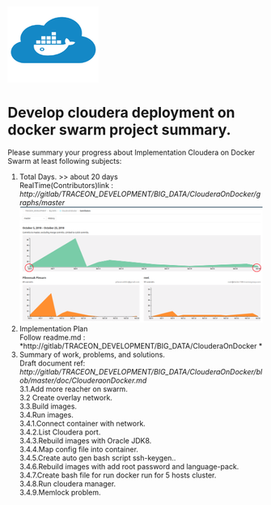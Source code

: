 <img src="/doc/download.png" width="180" height="150">

# Develop cloudera deployment on docker swarm project summary.
 
 Please summary your progress about Implementation Cloudera on Docker Swarm at least following subjects:<br>

1. Total Days. >> about 20 days<br>
RealTime(Contributors)link : *http://gitlab/TRACEON_DEVELOPMENT/BIG_DATA/ClouderaOnDocker/graphs/master*<br>
![Contributors](/doc/Selection_263.png)<br>
2. Implementation Plan <br>
Follow readme.md : *http://gitlab/TRACEON_DEVELOPMENT/BIG_DATA/ClouderaOnDocker *
3. Summary of work, problems, and solutions.<br>
Draft document ref: *http://gitlab/TRACEON_DEVELOPMENT/BIG_DATA/ClouderaOnDocker/blob/master/doc/ClouderaonDocker.md* <br>
    3.1.Add more reacher on swarm.<br>
    3.2 Create overlay network.<br>
    3.3.Build images.<br>
    3.4.Run images.<br>
        3.4.1.Connect container with network.<br>
        3.4.2.List Cloudera port.<br>
        3.4.3.Rebuild images with Oracle JDK8.<br>
        3.4.4.Map config file into container.<br>
        3.4.5.Create auto gen bash script  ssh-keygen..<br>
        3.4.6.Rebuild images with add root password and language-pack.<br>
        3.4.7.Create bash file for run docker run for 5 hosts cluster.<br>
        3.4.8.Run cloudera manager.<br>
        3.4.9.Memlock problem.